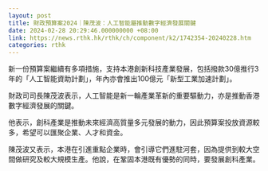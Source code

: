 ```yaml
---
layout: post
title: 財政預算案2024｜陳茂波：人工智能屬推動數字經濟發展關鍵
date: 2024-02-28 20:29:46.000000000 +08:00
link: https://news.rthk.hk/rthk/ch/component/k2/1742354-20240228.htm
categories: rthk
---
```


新一份預算案繼續有多項措施，支持本港創新科技產業發展，包括撥款30億推行3年的「人工智能資助計劃」，年內亦會推出100億元「新型工業加速計劃」。

財政司司長陳茂波表示，人工智能是新一輪產業革新的重要驅動力，亦是推動香港數字經濟發展的關鍵。

他表示，創科產業是推動未來經濟高質量多元發展的動力，因此預算案投放資源較多，希望可以匯聚企業、人才和資金。

陳茂波又表示，本港在引進重點企業時，會引導它們進駐河套，因為提供到較大空間做研究及較大規模生產。他說，在鞏固本港既有優勢的同時，要發展創科產業。
